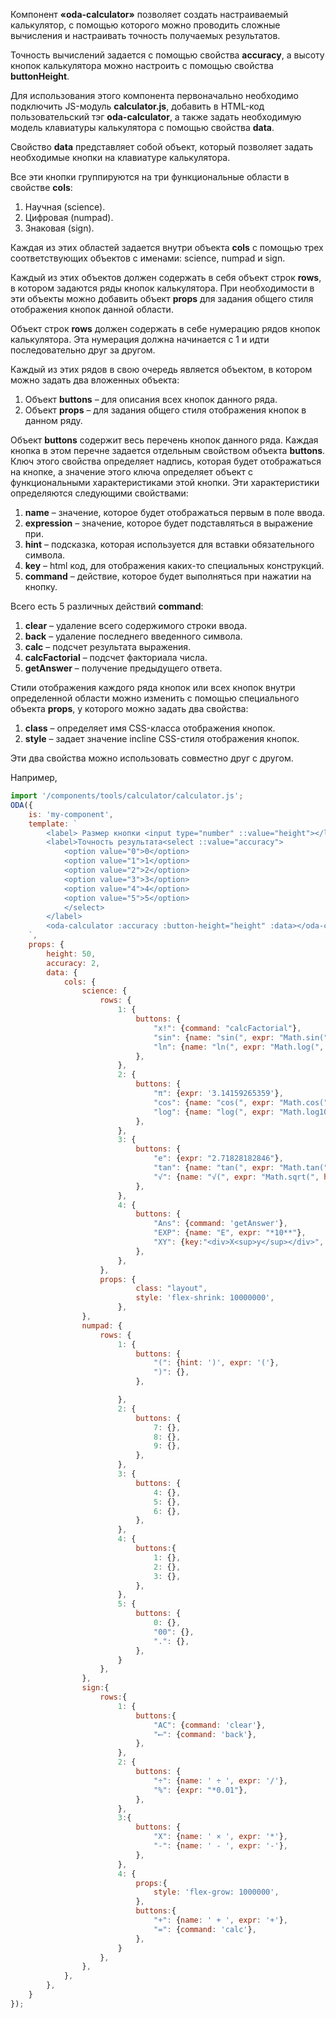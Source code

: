 Компонент **«oda-calculator»** позволяет создать настраиваемый калькулятор, с помощью которого можно проводить сложные вычисления и настраивать точность получаемых результатов.

Точность вычислений задается с помощью свойства **accuracy**, а высоту кнопок калькулятора можно настроить с помощью свойства **buttonHeight**.

Для использования этого компонента первоначально необходимо подключить JS-модуль **calculator.js**, добавить в HTML-код пользовательский тэг **oda-calculator**, а также задать необходимую модель клавиатуры калькулятора с помощью свойства **data**.

Свойство **data** представляет собой объект, который позволяет задать необходимые кнопки на клавиатуре калькулятора.

Все эти кнопки группируются на три функциональные области в свойстве **cols**:

1. Научная (science).
1. Цифровая (numpad).
1. Знаковая (sign).

Каждая из этих областей задается внутри объекта **cols** с помощью трех соответствующих объектов с именами: science, numpad и sign.

Каждый из этих объектов должен содержать в себя объект строк **rows**, в котором задаются ряды кнопок калькулятора.  При необходимости в эти объекты можно добавить объект **props** для задания общего стиля отображения кнопок данной области.

Объект строк **rows** должен содержать в себе нумерацию рядов кнопок калькулятора. Эта нумерация должна начинается с 1 и идти последовательно друг за другом.

Каждый из этих рядов в свою очередь является объектом, в котором можно задать два вложенных объекта:

1. Объект **buttons** – для описания всех кнопок данного ряда.
2. Объект **props** – для задания общего стиля отображения кнопок в данном ряду.

Объект **buttons** содержит весь перечень кнопок данного ряда. Каждая кнопка в этом перечне задается отдельным свойством объекта **buttons**. Ключ этого свойства определяет надпись, которая будет отображаться на кнопке, а значение этого ключа определяет объект с функциональными характеристиками этой кнопки. Эти характеристики определяются следующими свойствами:

1. **name** – значение, которое будет отображаться первым в поле ввода.
1. **expression** – значение, которое будет подставляться в выражение при.
1. **hint** – подсказка, которая используется для вставки обязательного символа.
1. **key** – html код, для отображения каких-то специальных конструкций.
1. **command** – действие, которое будет выполняться при нажатии на кнопку.

Всего есть 5 различных действий **command**:

1. **clear** – удаление всего содержимого строки ввода.
1. **back** – удаление последнего введенного символа.
1. **calc** – подсчет результата выражения.
1. **calcFactorial** – подсчет факториала числа.
1. **getAnswer** – получение предыдущего ответа.

Стили отображения каждого ряда кнопок или всех кнопок внутри определенной области можно изменить с помощью специального объекта **props**, у которого можно задать два свойства:

1. **class** – определяет имя CSS-класса отображения кнопок.
1. **style** – задает значение incline CSS-стиля отображения кнопок.

Эти два свойства можно использовать совместно друг с другом.

Например,

```javascript _run_line_edit_loadoda_[my-component.js]_h=260_eh=260_
import '/components/tools/calculator/calculator.js';
ODA({
    is: 'my-component',
    template: `
        <label> Размер кнопки <input type="number" ::value="height"></label>
        <label>Точность результата<select ::value="accuracy">
            <option value="0">0</option>
            <option value="1">1</option>
            <option value="2">2</option>
            <option value="3">3</option>
            <option value="4">4</option>
            <option value="5">5</option>
            </select>
        </label>
        <oda-calculator :accuracy :button-height="height" :data></oda-calculator>
    `,
    props: {
        height: 50,
        accuracy: 2,
        data: {
            cols: {
                science: {
                    rows: {
                        1: {
                            buttons: {
                                "x!": {command: "calcFactorial"},
                                "sin": {name: "sin(", expr: "Math.sin(", hint: ')'},
                                "ln": {name: "ln(", expr: "Math.log(", hint: ')'},
                            },
                        },
                        2: {
                            buttons: {
                                "π": {expr: '3.14159265359'},
                                "cos": {name: "cos(", expr: "Math.cos(", hint: ')'},
                                "log": {name: "log(", expr: "Math.log10(", hint: ')'},
                            },
                        },
                        3: {
                            buttons: {
                                "e": {expr: "2.71828182846"},
                                "tan": {name: "tan(", expr: "Math.tan(", hint: ')'},
                                "√": {name: "√(", expr: "Math.sqrt(", hint: ')'},
                            },
                        },
                        4: {
                            buttons: {
                                "Ans": {command: 'getAnswer'},
                                "EXP": {name: "E", expr: "*10**"},
                                "XY": {key:"<div>X<sup>y</sup></div>", name: "^", expr: "**"},
                            },
                        },
                    },
                    props: {
                            class: "layout",
                            style: 'flex-shrink: 10000000',
                        },
                },
                numpad: {
                    rows: {
                        1: {
                            buttons: {
                                "(": {hint: ')', expr: '('},
                                ")": {},
                            },

                        },
                        2: {
                            buttons: {
                                7: {},
                                8: {},
                                9: {},
                            },
                        },
                        3: {
                            buttons: {
                                4: {},
                                5: {},
                                6: {},
                            },
                        },
                        4: {
                            buttons:{
                                1: {},
                                2: {},
                                3: {},
                            },
                        },
                        5: {
                            buttons: {
                                0: {},
                                "00": {},
                                ".": {},
                            },
                        }
                    },
                },
                sign:{
                    rows:{
                        1: {
                            buttons:{
                                "AC": {command: 'clear'},
                                "⟵": {command: 'back'},
                            },
                        },
                        2: {
                            buttons: {
                                "÷": {name: ' ÷ ', expr: '/'},
                                "%": {expr: "*0.01"},
                            },
                        },
                        3:{
                            buttons: {
                                "X": {name: ' × ', expr: '*'},
                                "-": {name: ' - ', expr: '-'},
                            },
                        },
                        4: {
                            props:{
                                style: 'flex-grow: 1000000',
                            },
                            buttons:{
                                "+": {name: ' + ', expr: '+'},
                                "=": {command: 'calc'},
                            },
                        }
                    },
                },
            },
        },
    }
});
```
